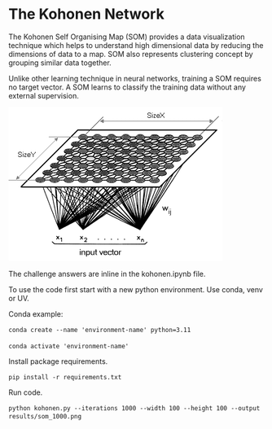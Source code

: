 # The Kohonen Network

The Kohonen Self Organising Map (SOM) provides a data visualization technique which helps to understand high dimensional data by reducing the dimensions of data to a map. SOM also represents clustering concept by grouping similar data together.

Unlike other learning technique in neural networks, training a SOM requires no target vector. A SOM learns to classify the training data without any external supervision.

![Network](kohonen.png)


The challenge answers are inline in the kohonen.ipynb file.

To use the code first start with a new python environment.
Use conda, venv or UV.

Conda example:
```
conda create --name 'environment-name' python=3.11

conda activate 'environment-name'
```

Install package requirements.
```
pip install -r requirements.txt
```
Run code.
```
python kohonen.py --iterations 1000 --width 100 --height 100 --output results/som_1000.png
```
